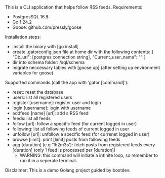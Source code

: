 This is a CLI application that helps follow RSS feeds.
Requirements:
  - PostgresSQL 16.8
  - Go 1.24.2
  - Goose: github.com/pressly/goose

Installation steps:
  - install the binary with [go install]
  - create .gatorconfig.json file at home dir with the following contents:
    {
      "Db_url": [postgres connection string],
      "Current_user_name": ""
    }
  - dir into schema folder: /sql/schema
  - migrate neccessary tables with [goose up] (after setting up environment variables for goose)

Supported commands (call the app with 'gator [command]'):
  - reset: reset the database
  - users: list all registered users
  - register [username]: register user and login
  - login [username]: login with username
  - addfeed [name] [url]: add a RSS feed
  - feeds: list all feeds
  - follow [url]: follow a specific feed (for current logged in user)
  - following: list all following feeds of current logged in user
  - unfollow [url]: unfollow a specific feed (for currenet logged in user)
  - browse [limit]: print [limit] posts from following feeds
  - agg [duration] (e.g '1h2m3s'): fetch posts from registered feeds every [duration] (only 1 feed is processed per [duration])
    + WARNING: this command will initiate a infinite loop, so remember to run it in a seperate terminal.

Disclaimer: This is a demo Golang project guided by bootdev.
